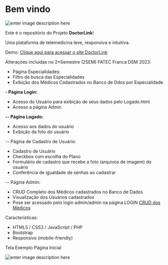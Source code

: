 # Bem vindo 
![enter image description here](https://gianfava.github.io/doctorlink-2/img/logo.png)

Este é o repositório do Projeto **DoctorLink**!

Uma plataforma de telemedicina leve, responsiva e intuitiva.

Demo: [Clique aqui para acessar o site DoctorLink](https://doctorlink.000webhostapp.com/index.html)

Alterações incluidas no 2*Semestre (2SEM) FATEC Franca DSM 2023:

- Página Especialidades:
- Filtro de busca das Especialidades
- Exibição dos Médicos Cadastrados no Banco de Ddos por Especialidade

**- Página Login:**
- Acesso do Usuário para exibição de seus dados pelo Logado.html
- Acesso a página Admin
 
**-- Página Logado:**
- Acesso aos dados do usuário
- Exibição da foto do usuário

-- Página de Cadastro de Usuário:
- Cadastro de Usuário
- Checkbox com escolha do Plano
- Formulário de cadastro que recebe a foto (arquivos de imagem) do usuário
- Conferência de igualdade de senhas ao cadastrar

-- Página Admin:
- CRUD Completo dos Médicos cadastrados no Banco de Dados
- Visualização dos Usuários cadastrados
- Pose ser acessado pelo login admin/admin na página LOGIN
[CRUD dos Médicos](https://doctorlink.000webhostapp.com/admin.php)

Características:
 - HTML5 / CSS3 / JavaScript / PHP 
 - Bootstrap 
 - Responsivo (mobile-friendly)

Tela Exemplo Página Inicial

![enter image description here](https://i.ibb.co/nzMpFXp/screen01.png)
